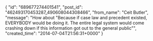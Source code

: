  {
   "id": "689677274401541",
   "post_id": "462493170453287_490608044308466",
   "from_name": "Ceit Butler",
   "message": "How about \"Because if case law and precedent existed, EVERYBODY would be doing it. The entire legal system would come crashing down if this information got out to the general public\"",
   "created_time": "2014-07-04T21:56:31+0000"
 }
